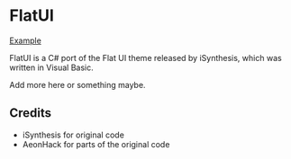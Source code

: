 FlatUI
======

[Example](screenshots/flatui-example-1.png)

FlatUI is a C# port of the Flat UI theme released by iSynthesis, which
was written in Visual Basic.

Add more here or something maybe.

Credits
-------
- iSynthesis for original code
- AeonHack for parts of the original code